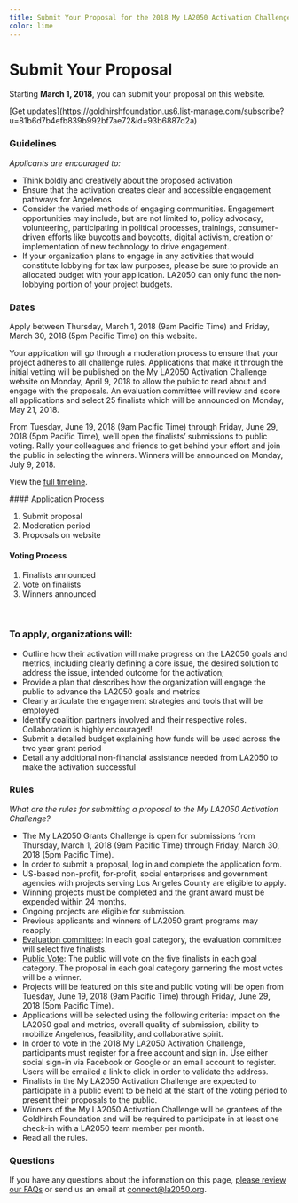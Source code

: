 ```yaml
---
title: Submit Your Proposal for the 2018 My LA2050 Activation Challenge
color: lime
---
```


# Submit Your Proposal

<!--
### To apply, organizations will:

* Outline how their activation will make progress on the LA2050 goals and metrics, including clearly defining a core issue, the desired solution to address the issue, intended outcome for the activation;
* Provide a plan that describes how the organization will engage the public to advance the LA2050 goals and metrics
* Clearly articulate the engagement strategies and tools that will be employed
* Identify coalition partners involved and their respective roles. Collaboration is highly encouraged!
* Submit a detailed budget explaining how funds will be used across the two year grant period
* Detail any additional non-financial assistance needed from LA2050 to make the successful
-->

<div class="notifications" markdown="1">

Starting **March 1, 2018**, you can submit your proposal on this website.

<p class="action" markdown="1">
[Get updates](https://goldhirshfoundation.us6.list-manage.com/subscribe?u=81b6d7b4efb839b992bf7ae72&id=93b6887d2a)
</p>

</div>

### Guidelines

_Applicants are encouraged to:_

* Think boldly and creatively about the proposed activation
* Ensure that the activation creates clear and accessible engagement pathways for Angelenos  
* Consider the varied methods of engaging communities. Engagement opportunities may include, but are not limited to, policy advocacy, volunteering, participating in political processes, trainings, consumer-driven efforts like buycotts and boycotts, digital activism, creation or implementation of new technology to drive engagement. 
* If your organization plans to engage in any activities that would constitute lobbying for tax law purposes, please be sure to provide an allocated budget with your application. LA2050 can only fund the non-lobbying portion of your project budgets.

### Dates

Apply between Thursday, March 1, 2018 (9am Pacific Time) and Friday, March 30, 2018 (5pm Pacific Time) on this website. 

Your application will go through a moderation process to ensure that your project adheres to all challenge rules. Applications that make it through the initial vetting will be published on the My LA2050 Activation Challenge website on Monday, April 9, 2018 to allow the public to read about and engage with the proposals. An evaluation committee will review and score all applications and select 25 finalists which will be announced on Monday, May 21, 2018.

From Tuesday, June 19, 2018 (9am Pacific Time) through Friday, June 29, 2018 (5pm Pacific Time), we’ll open the finalists’ submissions to public voting. Rally your colleagues and friends to get behind your effort and join the public in selecting the winners. Winners will be announced on Monday, July 9, 2018.

View the [full timeline](/timeline).

<div class="application-process">
<div markdown="1">
#### Application Process

1. Submit proposal
2. Moderation period
3. Proposals on website

#### Voting Process

1. Finalists announced
2. Vote on finalists
3. Winners announced
</div>
</div>

<br />

### To apply, organizations will:

* Outline how their activation will make progress on the LA2050 goals and metrics, including clearly defining a core issue, the desired solution to address the issue, intended outcome for the activation;
* Provide a plan that describes how the organization will engage the public to advance the LA2050 goals and metrics
* Clearly articulate the engagement strategies and tools that will be employed
* Identify coalition partners involved and their respective roles. Collaboration is highly encouraged!
* Submit a detailed budget explaining how funds will be used across the two year grant period
* Detail any additional non-financial assistance needed from LA2050 to make the activation
successful

### Rules

_What are the rules for submitting a proposal to the My LA2050 Activation Challenge?_

* The My LA2050 Grants Challenge is open for submissions from Thursday, March 1, 2018 (9am Pacific Time) through Friday, March 30, 2018 (5pm Pacific Time).
* In order to submit a proposal, log in and complete the application form.
* US-based non-profit, for-profit, social enterprises and government agencies with projects serving Los Angeles County are eligible to apply.
* Winning projects must be completed and the grant award must be expended within 24 months.
* Ongoing projects are eligible for submission.
* Previous applicants and winners of LA2050 grant programs may reapply.
* <u>Evaluation committee</u>: In each goal category, the evaluation committee will select five finalists.
* <u>Public Vote</u>: The public will vote on the five finalists in each goal category. The proposal in each goal category garnering the most votes will be a winner.
* Projects will be featured on this site and public voting will be open from Tuesday, June 19, 2018 (9am Pacific Time) through Friday, June 29, 2018 (5pm Pacific Time).
* Applications will be selected using the following criteria: impact on the LA2050 goal and metrics, overall quality of submission, ability to mobilize Angelenos, feasibility, and collaborative spirit.
* In order to vote in the 2018 My LA2050 Activation Challenge, participants must register for a free account and sign in. Use either social sign-in via Facebook or Google or an email account to register. Users will be emailed a link to click in order to validate the address.
* Finalists in the My LA2050 Activation Challenge are expected to participate in a public event to be held at the start of the voting period to present their proposals to the public.
* Winners of the My LA2050 Activation Challenge will be grantees of the Goldhirsh Foundation and will be required to participate in at least one check-in with a LA2050 team member per month.
* Read all the rules.

### Questions

If you have any questions about the information on this page, [please review our FAQs](/faqs) or send us an email at [connect@la2050.org](mailto:connect@la2050.org).
